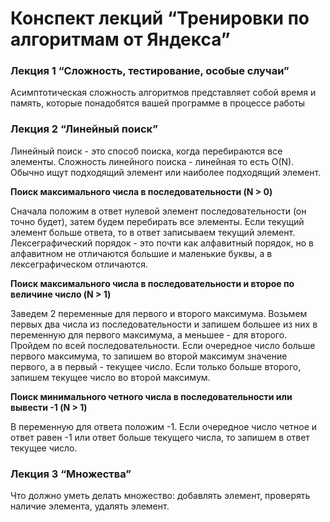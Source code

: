 # Конспект лекций “Тренировки по алгоритмам от Яндекса”

### Лекция 1 “Сложность, тестирование, особые случаи”

Асимптотическая сложность алгоритмов представляет собой время и память, которые понадобятся вашей программе в процессе работы

### Лекция 2 “Линейный поиск”

Линейный поиск - это способ поиска, когда перебираются все элементы. Сложность линейного поиска - линейная то есть O(N). Обычно ищут подходящий элемент или наиболее подходящий элемент.

**Поиск максимального числа в последовательности (N > 0)**

Сначала положим в ответ нулевой элемент последовательности (он точно будет), затем будем перебирать все элементы. Если текущий элемент больше ответа, то в ответ записываем текущий элемент.
Лексеграфический порядок - это почти как алфавитный порядок, но в алфавитном не отличаются большие и маленькие буквы, а в лексеграфическом отличаются.

**Поиск максимального числа в последовательности и второе по величине число (N > 1)**

Заведем 2 переменные для первого и второго максимума. Возьмем первых два числа из последовательности и запишем большее из них в переменную для первого максимума, а меньшее - для второго. Пройдем по всей последовательности. Если очередное число больше первого максимума, то запишем во второй максимум значение первого, а в первый - текущее число. Если только больше второго, запишем текущее число во второй максимум.

**Поиск минимального четного числа в последовательности или вывести -1 (N > 1)**

В переменную для ответа положим -1. Если очередное число четное и ответ равен -1 или ответ больше текущего числа, то запишем в ответ текущее число.

### Лекция 3 “Множества”
Что должно уметь делать множество: добавлять элемент, проверять наличие элемента, удалять элемент.
